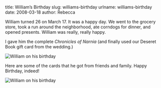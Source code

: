 title: William&#x02bc;s Birthday
slug: williams-birthday
urlname: williams-birthday
date: 2008-03-18
author: Rebecca

William turned 26 on March 17. It was a happy day. We went to the grocery store,
took a run around the neighborhood, ate corndogs for dinner, and opened
presents. William was really, really happy.

I gave him the complete *Chronicles of Narnia* (and finally used our Deseret
Book gift card from the wedding.)

<img src="{static}/images/2008-03-17-william-01.jpg" alt="William on his birthday" class="img-fluid">

Here are some of the cards that he got from friends and family. Happy Birthday,
indeed!

<img src="{static}/images/2008-03-17-william-02.jpg" alt="William on his birthday" class="img-fluid">
